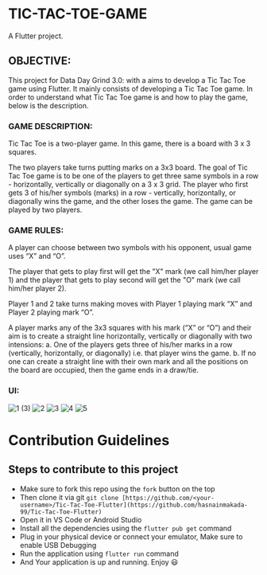 # TIC-TAC-TOE-GAME

A Flutter project.

## OBJECTIVE:
This project for Data Day Grind 3.0:  with a aims to develop a Tic Tac Toe game using Flutter. It mainly consists of developing a Tic Tac Toe game.
In order to understand what Tic Tac Toe game is and how to play the game, below is the description.

### GAME DESCRIPTION:
Tic Tac Toe is a two-player game. In this game, there is a board with 3 x 3 squares.

The two players take turns putting marks on a 3x3 board. The goal of Tic Tac Toe game is to be one of the players to get three same symbols in a row - horizontally, vertically or diagonally on a 3 x 3 grid. The player who first gets 3 of his/her symbols (marks) in a row - vertically, horizontally, or diagonally wins the game, and the other loses the game. The game can be played by two players. 

### GAME RULES:
A player can choose between two symbols with his opponent, usual game uses “X” and “O”.

The player that gets to play first will get the "X" mark (we call him/her player 1) and the player that gets to play second will get the "O" mark (we call him/her player 2).

Player 1 and 2 take turns making moves with Player 1 playing mark “X” and Player 2 playing mark “O”.

A player marks any of the 3x3 squares with his mark (“X” or “O”) and their aim is to create a straight line horizontally, vertically or diagonally with two intensions:
a. One of the players gets three of his/her marks in a row (vertically, horizontally, or diagonally) i.e. that player wins the game.
b. If no one can create a straight line with their own mark and all the positions on the board are occupied, then the game ends in a draw/tie.

### UI:

![1 (3)](https://user-images.githubusercontent.com/65271275/180607342-a39a1de2-ee9e-40b9-9692-ef3132590250.jpg)
![2](https://user-images.githubusercontent.com/65271275/180607378-e29b9e4a-1fb5-4312-9ec9-53a304ab2ebb.jpg)
![3](https://user-images.githubusercontent.com/65271275/180607382-a5573e48-58cf-4bce-832f-281e7cc12cc4.jpg)
![4](https://user-images.githubusercontent.com/65271275/180607384-1a4466fe-d45a-424d-a621-dd6155757940.jpg)
![5](https://user-images.githubusercontent.com/65271275/180607386-77a9f32c-60b8-4198-9233-5fc93d470fd6.jpg)


# Contribution Guidelines

## Steps to contribute to this project

- Make sure to fork this repo using the `fork` button on the top
- Then clone it via git `git clone [https://github.com/<your-username>/Tic-Tac-Toe-Flutter](https://github.com/hasnainmakada-99/Tic-Tac-Toe-Flutter)`
- Open it in VS Code or Android Studio
- Install all the dependencies using the `flutter pub get` command
- Plug in your physical device or connect your emulator, Make sure to enable USB Debugging
- Run the application using `flutter run` command
- And Your application is up and running. Enjoy 😃

